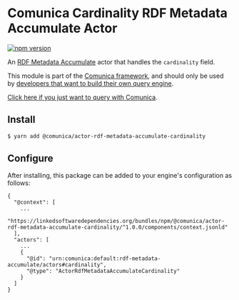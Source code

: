 # Comunica Cardinality RDF Metadata Accumulate Actor

[![npm version](https://badge.fury.io/js/%40comunica%2Factor-rdf-metadata-accumulate-cardinality.svg)](https://www.npmjs.com/package/@comunica/actor-rdf-metadata-accumulate-cardinality)

An [RDF Metadata Accumulate](https://github.com/comunica/comunica/tree/master/packages/bus-rdf-metadata-accumulate) actor that
handles the `cardinality` field.

This module is part of the [Comunica framework](https://github.com/comunica/comunica),
and should only be used by [developers that want to build their own query engine](https://comunica.dev/docs/modify/).

[Click here if you just want to query with Comunica](https://comunica.dev/docs/query/).

## Install

```bash
$ yarn add @comunica/actor-rdf-metadata-accumulate-cardinality
```

## Configure

After installing, this package can be added to your engine's configuration as follows:
```text
{
  "@context": [
    ...
    "https://linkedsoftwaredependencies.org/bundles/npm/@comunica/actor-rdf-metadata-accumulate-cardinality/^1.0.0/components/context.jsonld"  
  ],
  "actors": [
    ...
    {
      "@id": "urn:comunica:default:rdf-metadata-accumulate/actors#cardinality",
      "@type": "ActorRdfMetadataAccumulateCardinality"
    }
  ]
}
```
